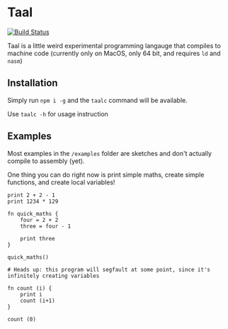# Taal

[![Build Status](https://travis-ci.org/Nickforall/taal.svg?branch=master)](https://travis-ci.org/Nickforall/taal)

Taal is a little weird experimental programming langauge that compiles to machine code (currently only on MacOS, only 64 bit, and requires `ld` and `nasm`)

## Installation

Simply run `npm i -g` and the `taalc` command will be available.

Use `taalc -h` for usage instruction

## Examples

Most examples in the `/examples` folder are sketches and don't actually compile to assembly (yet).

One thing you can do right now is print simple maths, create simple functions, and create local variables!

```taal
print 2 + 2 - 1
print 1234 * 129
```

```taal
fn quick_maths {
	four = 2 + 2
	three = four - 1

	print three
}

quick_maths()
```

```taal
# Heads up: this program will segfault at some point, since it's infinitely creating variables

fn count (i) {
	print i
	count (i+1)
}

count (0)
```